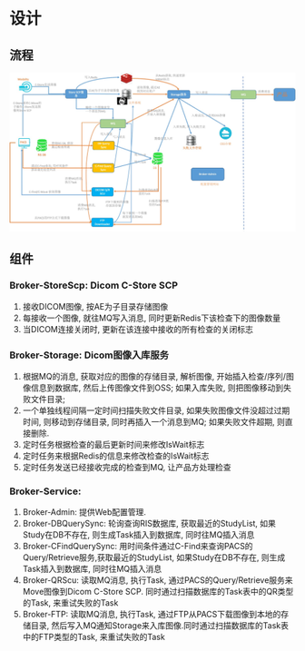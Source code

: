 # 设计
## 流程
![流程图](../../../s/medical/service-broker/flow.png)

## 组件
### Broker-StoreScp: Dicom C-Store SCP
1. 接收DICOM图像, 按AE为子目录存储图像
1. 每接收一个图像, 就往MQ写入消息, 同时更新Redis下该检查下的图像数量
1. 当DICOM连接关闭时, 更新在该连接中接收的所有检查的关闭标志

### Broker-Storage: Dicom图像入库服务
1. 根据MQ的消息, 获取对应的图像的存储目录, 解析图像, 开始插入检查/序列/图像信息到数据库, 然后上传图像文件到OSS; 如果入库失败, 则把图像移动到失败文件目录;
1. 一个单独线程间隔一定时间扫描失败文件目录, 如果失败图像文件没超过过期时间, 则移动到存储目录, 同时再插入一个消息到MQ; 如果失败文件超期, 则直接删除.
1. 定时任务根据检查的最后更新时间来修改IsWait标志
1. 定时任务来根据Redis的信息来修改检查的IsWait标志
1. 定时任务发送已经接收完成的检查到MQ, 让产品方处理检查

### Broker-Service:
1. Broker-Admin: 提供Web配置管理.
1. Broker-DBQuerySync: 轮询查询RIS数据库, 获取最近的StudyList, 如果Study在DB不存在, 则生成Task插入到数据库, 同时往MQ插入消息
1. Broker-CFindQuerySync: 用时间条件通过C-Find来查询PACS的Query/Retrieve服务,获取最近的StudyList, 如果Study在DB不存在, 则生成Task插入到数据库, 同时往MQ插入消息
1. Broker-QRScu: 读取MQ消息, 执行Task, 通过PACS的Query/Retrieve服务来Move图像到Dicom C-Store SCP. 同时通过扫描数据库的Task表中的QR类型的Task, 来重试失败的Task
1. Broker-FTP: 读取MQ消息, 执行Task, 通过FTP从PACS下载图像到本地的存储目录, 然后写入MQ通知Storage来入库图像.同时通过扫描数据库的Task表中的FTP类型的Task, 来重试失败的Task
